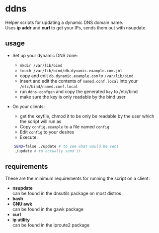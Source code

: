 ddns
====

Helper scripts for updating a dynamic DNS domain name.  
Uses **ip addr** and **curl** to get your IPs, sends them out with nsupdate.

usage
-----

- Set up your dynamic DNS zone:
  - `mkdir /var/lib/bind`
  - `touch /var/lib/bind/db.dynamic.example.com.jnl`
  - copy and edit `db.dynamic.example.com` to `/var/lib/bind`
  - insert and edit the contents of `named.conf.local` into your
    `/etc/bind/named.conf.local`
  - run `ddns-confgen` and copy the generated `key` to /etc/bind
  - make sure the key is only readable by the bind user

- On your clients:
  - get the keyfile, chmod it to be only be readable by the user which the script
    will run as
  - Copy `config.example` to a file named `config`
  - Edit `config` to your desires
  - Execute:

```bash
    SEND=false ./update # to see what would be sent
    ./update # to actually send it
```

requirements
------------

These are the minimum requirements for running the script on a client:

- **nsupdate**  
  can be found in the dnsutils package on most distros
- **bash**
- **GNU awk**  
  can be found in the gawk package
- **curl**
- **ip utility**  
  can be found in the iproute2 package

